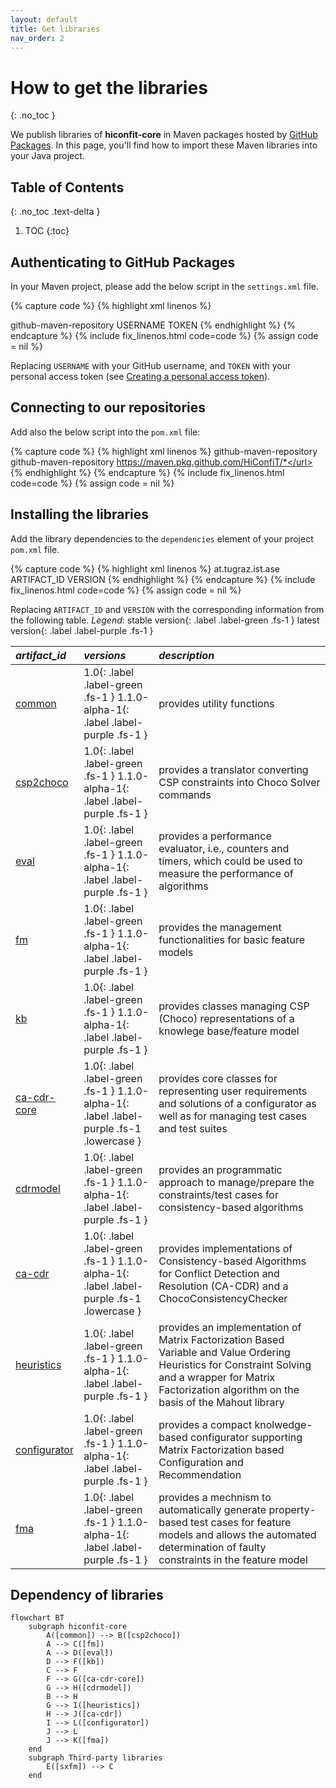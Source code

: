 ```yaml
---
layout: default
title: Get libraries
nav_order: 2
---
```


# How to get the libraries
{: .no_toc }

We publish libraries of **hiconfit-core** in Maven packages hosted by [GitHub Packages].
In this page, you'll find how to import these Maven libraries into your Java project.

## Table of Contents
{: .no_toc .text-delta }

1. TOC
{:toc}

## Authenticating to GitHub Packages

In your Maven project, please add the below script in the `settings.xml` file.

{% capture code %}
{% highlight xml linenos %}
<?xml version="1.0" encoding="UTF-8"?>
<settings xmlns="http://maven.apache.org/SETTINGS/1.0.0"
    xmlns:xsi="http://www.w3.org/2001/XMLSchema-instance"
    xsi:schemaLocation="http://maven.apache.org/SETTINGS/1.0.0 http://maven.apache.org/xsd/settings-1.0.0.xsd">
    <servers>
        <server>
            <id>github-maven-repository</id>
            <username>USERNAME</username>
            <password>TOKEN</password>
        </server>
    </servers>
</settings>
{% endhighlight %}
{% endcapture %}
{% include fix_linenos.html code=code %}
{% assign code = nil %}

Replacing `USERNAME` with your GitHub username, and `TOKEN` with your personal access token (see [Creating a personal access token]).

## Connecting to our repositories

Add also the below script into the `pom.xml` file:

{% capture code %}
{% highlight xml linenos %}
<profiles>
    <profile>
        <id>github-maven-repository</id>
        <repositories>
            <repository>
                <id>github-maven-repository</id>
                <url>https://maven.pkg.github.com/HiConfiT/*</url>
            </repository>
        </repositories>
    </profile>
</profiles>
{% endhighlight %}
{% endcapture %}
{% include fix_linenos.html code=code %}
{% assign code = nil %}

## Installing the libraries

Add the library dependencies to the `dependencies` element of your project `pom.xml` file.

{% capture code %}
{% highlight xml linenos %}
<dependency>
    <groupId>at.tugraz.ist.ase</groupId>
    <artifactId>ARTIFACT_ID</artifactId>
    <version>VERSION</version>
</dependency>
{% endhighlight %}
{% endcapture %}
{% include fix_linenos.html code=code %}
{% assign code = nil %}

Replacing `ARTIFACT_ID` and `VERSION` with the corresponding information from the following table.
_Legend_: <span>stable version</span>{: .label .label-green .fs-1 } <span>latest version</span>{: .label .label-purple .fs-1 }

|*artifact_id*                                       | *versions* | *description*                            |
|:----------------------------------------------|:------------------------------------------|:---|
| [common] | <span>1.0</span>{: .label .label-green .fs-1 } <span style = "text-transform: lowercase">1.1.0-alpha-1</span>{: .label .label-purple .fs-1 } | provides utility functions |
| [csp2choco] | <span>1.0</span>{: .label .label-green .fs-1 } <span style = "text-transform: lowercase">1.1.0-alpha-1</span>{: .label .label-purple .fs-1 } | provides a translator converting CSP constraints into Choco Solver commands |
| [eval]      | <span>1.0</span>{: .label .label-green .fs-1 } <span style = "text-transform: lowercase">1.1.0-alpha-1</span>{: .label .label-purple .fs-1 } | provides a performance evaluator, i.e., counters and timers, which could be used to measure the performance of algorithms |
| [fm]         | <span>1.0</span>{: .label .label-green .fs-1 } <span style = "text-transform: lowercase">1.1.0-alpha-1</span>{: .label .label-purple .fs-1 } | provides the management functionalities for basic feature models |
| [kb]    | <span>1.0</span>{: .label .label-green .fs-1 } <span style = "text-transform: lowercase">1.1.0-alpha-1</span>{: .label .label-purple .fs-1 } | provides classes managing CSP (Choco) representations of a knowlege base/feature model |
| [ca-cdr-core]  | <span>1.0</span>{: .label .label-green .fs-1 } <span style = "text-transform: lowercase">1.1.0-alpha-1</span>{: .label .label-purple .fs-1 .lowercase } | provides core classes for representing user requirements and solutions of a configurator as well as for managing test cases and test suites |
| [cdrmodel] | <span>1.0</span>{: .label .label-green .fs-1 } <span style = "text-transform: lowercase">1.1.0-alpha-1</span>{: .label .label-purple .fs-1 } | provides an programmatic approach to manage/prepare the constraints/test cases for consistency-based algorithms |
| [ca-cdr]  | <span>1.0</span>{: .label .label-green .fs-1 } <span style = "text-transform: lowercase">1.1.0-alpha-1</span>{: .label .label-purple .fs-1 .lowercase } | provides implementations of Consistency-based Algorithms for Conflict Detection and Resolution (CA-CDR) and a ChocoConsistencyChecker |
| [heuristics]         | <span>1.0</span>{: .label .label-green .fs-1 } <span style = "text-transform: lowercase">1.1.0-alpha-1</span>{: .label .label-purple .fs-1 } | provides an implementation of Matrix Factorization Based Variable and Value Ordering Heuristics for Constraint Solving and a wrapper for Matrix Factorization algorithm on the basis of the Mahout library |
| [configurator] | <span>1.0</span>{: .label .label-green .fs-1 } <span style = "text-transform: lowercase">1.1.0-alpha-1</span>{: .label .label-purple .fs-1 } | provides a compact knolwedge-based configurator supporting Matrix Factorization based Configuration and Recommendation |
| [fma]    | <span>1.0</span>{: .label .label-green .fs-1 } <span style = "text-transform: lowercase">1.1.0-alpha-1</span>{: .label .label-purple .fs-1 } | provides a mechnism to automatically generate property-based test cases for feature models and allows the automated determination of faulty constraints in the feature model |

## Dependency of libraries

```mermaid
flowchart BT
    subgraph hiconfit-core
        A([common]) --> B([csp2choco])
        A --> C([fm])
        A --> D([eval])
        D --> F([kb])
        C --> F
        F --> G([ca-cdr-core])
        G --> H([cdrmodel])
        B --> H
        G --> I([heuristics])
        H --> J([ca-cdr])
        I --> L([configurator])
        J --> L
        J --> K([fma])
    end
    subgraph Third-party libraries
        E([sxfm]) --> C
    end
```

<!-- Links -->
[ca-cdr]: https://github.com/HiConfiT/hiconfit-core/packages/1866796
[cdrmodel]: https://github.com/HiConfiT/hiconfit-core/packages/1866793
[kb]: https://github.com/HiConfiT/hiconfit-core/packages/1866791
[fm]: https://github.com/HiConfiT/hiconfit-core/packages/1866787
[eval]: https://github.com/HiConfiT/hiconfit-core/packages/1866789
[csp2choco]: https://github.com/HiConfiT/hiconfit-core/packages/1866786
[common]: https://github.com/HiConfiT/hiconfit-core/packages/1866785
[ca-cdr-core]: https://github.com/HiConfiT/hiconfit-core/packages/1876877
[configurator]: https://github.com/HiConfiT/hiconfit-core/packages/1875776
[fma]: https://github.com/HiConfiT/hiconfit-core/packages/1875777
[heuristics]: https://github.com/HiConfiT/hiconfit-core/packages/1875775
<!-- [mf]: https://github.com/manleviet/CECore/packages/1538658 -->
[Creating a personal access token]: https://docs.github.com/en/authentication/keeping-your-account-and-data-secure/creating-a-personal-access-token
[GitHub Packages]: https://github.com/features/packages